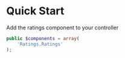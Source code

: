 Quick Start
===========

Add the ratings component to your controller

```php
public $components = array(
	'Ratings.Ratings'
);
```

